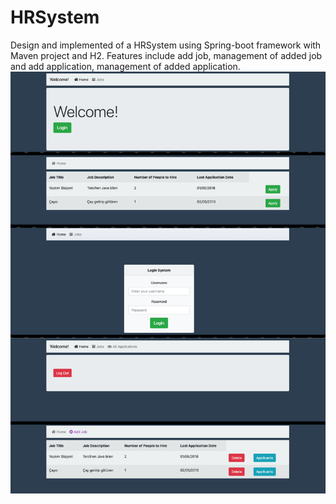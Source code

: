 # HRSystem
Design and implemented of a HRSystem using Spring-boot framework with Maven project and H2.
Features include add job, management of added job  and add application, management of added application.  
![Screenshot](png/1.png)
